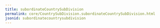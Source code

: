 ```yaml
---
title: subordinateCountrySubDivision
permalink: core/CountrySubDivision.subordinateCountrySubDivision.html
jsonid: subordinatecountrysubdivision
---
```

